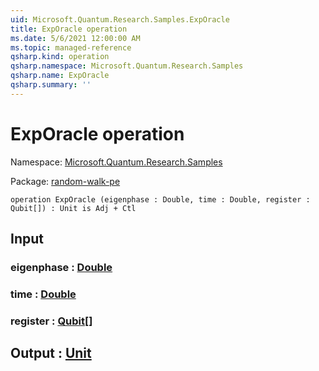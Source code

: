 ```yaml
---
uid: Microsoft.Quantum.Research.Samples.ExpOracle
title: ExpOracle operation
ms.date: 5/6/2021 12:00:00 AM
ms.topic: managed-reference
qsharp.kind: operation
qsharp.namespace: Microsoft.Quantum.Research.Samples
qsharp.name: ExpOracle
qsharp.summary: ''
---
```


# ExpOracle operation

Namespace: [Microsoft.Quantum.Research.Samples](xref:Microsoft.Quantum.Research.Samples)

Package: [random-walk-pe](https://nuget.org/packages/random-walk-pe)




```qsharp
operation ExpOracle (eigenphase : Double, time : Double, register : Qubit[]) : Unit is Adj + Ctl
```


## Input

### eigenphase : [Double](xref:microsoft.quantum.qsharp.valueliterals#double-literals)




### time : [Double](xref:microsoft.quantum.qsharp.valueliterals#double-literals)




### register : [Qubit](xref:microsoft.quantum.qsharp.valueliterals#qubit-literals)[]





## Output : [Unit](xref:microsoft.quantum.qsharp.valueliterals#unit-literal)

